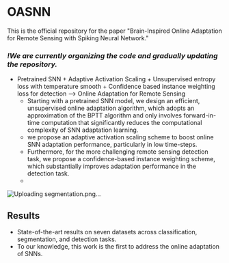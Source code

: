 # OASNN
This is the official repository for the paper "Brain-Inspired Online Adaptation for Remote Sensing with Spiking Neural Network."


 ### ***!We are currently organizing the code and gradually updating the repository.***


* Pretrained SNN + Adaptive Activation Scaling + Unsupervised entropy loss with temperature smooth + Confidence based instance weighting loss for detection —>  Online Adaptation for Remote Sensing
	* Starting with a pretrained SNN model, we design an efficient, unsupervised online adaptation algorithm, which adopts an approximation of the BPTT algorithm and only involves forward-in-time computation that significantly reduces the computational complexity of SNN adaptation learning.
  * we propose an adaptive activation scaling scheme to boost online SNN adaptation performance, particularly in low time-steps.
  * Furthermore, for the more challenging remote sensing detection task, we propose a confidence-based instance weighting scheme, which substantially improves adaptation performance in the detection task.
  * 
![Uploading segmentation.png…]()


## Results
* State-of-the-art results on seven datasets across classification, segmentation, and detection tasks.
* To our knowledge, this work is the first to address the online adaptation of SNNs.
  
